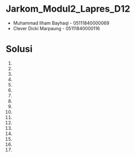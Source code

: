 # Jarkom_Modul2_Lapres_D12
- Muhammad Ilham Bayhaqi - 05111840000069
- Clever Dicki Marpaung - 05111840000116

# Solusi

1. 
2.
3.
4.
5.
6.
7.
8.
9.
10.
11.
12.
13.
14.
15.
16.
17.
